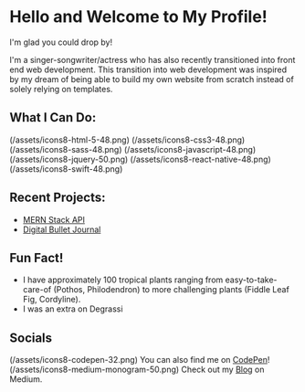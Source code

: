 # Hello and Welcome to My Profile!

I'm glad you could drop by!

I'm a singer-songwriter/actress who has also recently transitioned into front end web development. This transition into web development was inspired by my dream of being able to build my own website from scratch instead of solely relying on templates.

## What I Can Do:

(/assets/icons8-html-5-48.png) (/assets/icons8-css3-48.png) (/assets/icons8-sass-48.png) (/assets/icons8-javascript-48.png) (/assets/icons8-jquery-50.png) (/assets/icons8-react-native-48.png) (/assets/icons8-swift-48.png)

## Recent Projects:

- [MERN Stack API](https://gilmoregirlsapi.netlify.app)
- [Digital Bullet Journal](https://codebird3.github.io/caitlin-klotz-project-five/)

## Fun Fact!

- I have approximately 100 tropical plants ranging from easy-to-take-care-of (Pothos, Philodendron) to more challenging plants (Fiddle Leaf Fig, Cordyline).
- I was an extra on Degrassi

## Socials

(/assets/icons8-codepen-32.png) You can also find me on [CodePen](https://codepen.io/CodeBird3)!  
(/assets/icons8-medium-monogram-50.png) Check out my [Blog](https://caitlinklotz.medium.com) on Medium.

<!--
**CodeBird3/CodeBird3** is a ✨ _special_ ✨ repository because its `README.md` (this file) appears on your GitHub profile.

Here are some ideas to get you started:

- 🔭 I’m currently working on ...
- 🌱 I’m currently learning ...
- 👯 I’m looking to collaborate on ...
- 🤔 I’m looking for help with ...
- 💬 Ask me about ...
- 📫 How to reach me: ...
- 😄 Pronouns: ...
- ⚡ Fun fact: ...
-->
